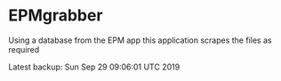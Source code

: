 # EPMgrabber
Using a database from the EPM app this application scrapes the files as required


Latest backup: Sun Sep 29 09:06:01 UTC 2019
